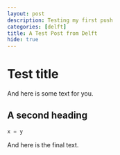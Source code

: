 ```yaml
---
layout: post
description: Testing my first push
categories: [delft]
title: A Test Post from Delft
hide: true
---
```


# Test title

And here is some text for you.

## A second heading

```python
x = y
```

And here is the final text.
